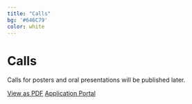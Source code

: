 ```yaml
---
title: "Calls"
bg: '#646C79'
color: white
---
```

# Calls

Calls for posters and oral presentations will be published later.

<p align="center">
<div>
<a href="docs/xxx.pdf" class="btn vspace btn-dark btn-lg mr-1" role="button">View as PDF</a>
<a href="https://forms.gle/Yf7m4unNjkNcoUta6" class="btn vspace btn-success btn-lg mr-1" role="button"><i class="fa fa-arrow-right" aria-hidden="true"></i> Application Portal</a>
</div>
</p>
